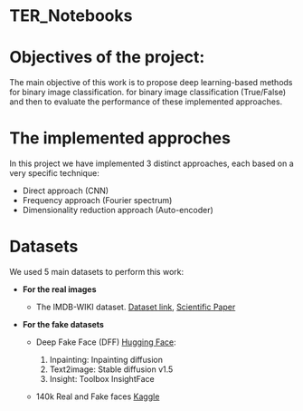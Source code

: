 # TER_Notebooks

# Objectives of the project:
The main objective of this work is to propose deep learning-based methods for binary image classification.
for binary image classification (True/False) and then to evaluate the performance of these implemented approaches.

# The implemented approches
In this project we have implemented 3 distinct approaches, each based on a very specific technique:

- Direct approach (CNN)
- Frequency approach (Fourier spectrum)
- Dimensionality reduction approach (Auto-encoder)

# Datasets
We used 5 main datasets to perform this work:

- **For the real images**
  -  The IMDB-WIKI dataset. [Dataset link](https://data.vision.ee.ethz.ch/cvl/rrothe/imdb-wiki/static/wiki_crop.tar), [Scientific Paper](https://data.vision.ee.ethz.ch/cvl/rrothe/imdb-wiki/)


- **For the fake datasets**
  - Deep Fake Face (DFF) [Hugging Face](https://huggingface.co/datasets/OpenRL/DeepFakeFace):
    1. Inpainting: Inpainting diffusion 
    2. Text2image: Stable diffusion v1.5
    3. Insight: Toolbox InsightFace

  - 140k Real and Fake faces [Kaggle](https://www.kaggle.com/datasets/xhlulu/140k-real-and-fake-faces)
